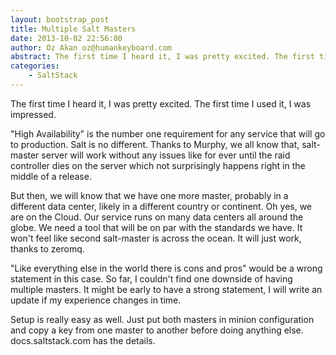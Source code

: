 ```yaml
---
layout: bootstrap_post
title: Multiple Salt Masters
date: 2013-10-02 22:56:00
author: Oz Akan oz@humankeyboard.com
abstract: The first time I heard it, I was pretty excited. The first time I used it, I was impressed.
categories:
    - SaltStack
---
```


The first time I heard it, I was pretty excited. The first time I used it, I was impressed.

"High Availability" is the number one requirement for any service that will go to production. Salt is no different. Thanks to Murphy, we all know that, salt-master server will work without any issues like for ever until the raid controller dies on the server which not surprisingly happens right in the middle of a release. 

But then, we will know that we have one more master, probably in a different data center, likely in a different country or continent. Oh yes, we are on the Cloud. Our service runs on many data centers all around the globe. We need a tool that will be on par with the standards we have. It won't feel like second salt-master is across the ocean. It will just work, thanks to zeromq.

"Like everything else in the world there is cons and pros" would be a wrong statement in this case. So far, I couldn't find one downside of having multiple masters.  It might be early to have a strong statement, I will write an update if my experience changes in time.

Setup is really easy as well. Just put both masters in minion configuration and copy a key from one master to another before doing anything else. docs.saltstack.com has the details.